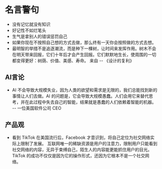 # 名言警句
- 没有记忆就没有知识
- 好记性不如烂笔头
- 生气是拿别人的错误惩罚自己
- 如果你现在不按照自己想的方式去做，那么终有一天你会按照做的方式去想。
- 最明智的举措不是追逐潮流，而是种下一棵树，让时间来发挥作用。树木不会在明天带来回报，它们十年后才会产生回报。它们默默地生长，使周围的一切都变得更好：树荫、价值、美感、寿命。 来自 -- 《设计的复利》

## AI言论

- AI 不会导致大规模失业，因为人类的欲望和需求是无限的，我们总能找到新的事情让人们去做。AI 的问题是，它会导致大规模愚蠢。人们会用它来替代思考，并在此过程中失去自己的智能，结果就是愚蠢的人们依赖着智能的机器。 -- 一位美国软件公司 CEO

## 产品观

- 看到 TikTok 在美国流行后，Facebook 才意识到，将自己定位为社交网络实际上限制了发展。 互联网唯一的稀缺资源是用户的注意力，限制用户只能看到社交网络的内容，无异于束缚自己，陌生人的内容能更能抓住用户的目光。TikTok 的成功不仅仅是因为它的操作形式，还因为它根本不是一个社交网络。
